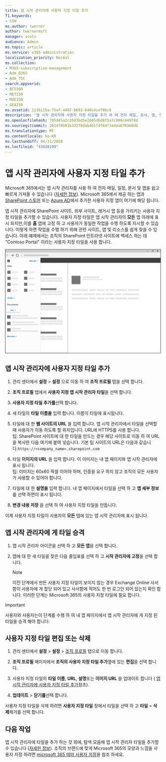 ```yaml
---
title: 앱 시작 관리자에 사용자 지정 타일 추가
f1.keywords:
- CSH
ms.author: twerner
author: twernermsft
manager: scotv
audience: Admin
ms.topic: article
ms.service: o365-administration
localization_priority: Normal
ms.collection:
- M365-subscription-management
- Adm_O365
- Adm_TOC
search.appverid:
- BCS160
- MET150
- MOE150
- GEA150
ms.assetid: 1136115a-75af-4497-b693-640c4ce70bc6
description: '앱 시작 관리자에 사용자 지정 타일을 추가 하 여 전자 메일, 문서, 앱, SharePoint 사이트, 외부 사이트 및 기타 리소스에 대 한 빠른 연결을 만듭니다. '
ms.openlocfilehash: 705d45a2c26d3bd5e2d45d6d8f5a7c998c449f8d
ms.sourcegitcommit: 2614f8b81b332f8dab461f4f64f3adaa6703e0d6
ms.translationtype: MT
ms.contentlocale: ko-KR
ms.lasthandoff: 04/21/2020
ms.locfileid: "43628199"
---
```

# <a name="add-custom-tiles-to-the-app-launcher"></a>앱 시작 관리자에 사용자 지정 타일 추가

Microsoft 365에서는 앱 시작 관리자를 사용 하 여 전자 메일, 일정, 문서 및 앱을 쉽고 빠르게 가져올 수 있습니다 ([자세한 정보](https://support.office.com/article/79f12104-6fed-442f-96a0-eb089a3f476a.aspx)). Microsoft 365에서 제공 하는 앱과 [SharePoint 스토어](https://support.office.com/article/dd98e50e-d3db-4ecb-9bb7-82b189822d43.aspx) 또는 [Azure AD](https://msdn.microsoft.com/office/office365/howto/connect-your-app-to-o365-app-launcher)에서 추가한 사용자 지정 앱이 여기에 해당 됩니다.
  
앱 시작 관리자에 SharePoint 사이트, 외부 사이트, 레거시 앱 등을 가리키는 사용자 지정 타일을 추가할 수 있습니다. 사용자 지정 타일은 앱 시작 관리자의 **모든** 앱 아래에 표시 되지만,이를 **홈** 앱에 고정 하 고 사용자가 동일한 작업을 수행 하도록 지시할 수 있습니다. 이렇게 하면 작업을 수행 하기 위해 관련 사이트, 앱 및 리소스를 쉽게 찾을 수 있습니다. 아래 예제에서는 조직의 SharePoint 인트라넷 사이트에 액세스 하는 데 "Contoso Portal" 이라는 사용자 지정 타일을 사용 합니다. 
  
![앱 시작 관리자](../../media/7acc06cc-ac7a-4c6e-8ea7-81570a5bdbab.png)
  
## <a name="add-a-custom-tile-to-the-app-launcher"></a>앱 시작 관리자에 사용자 지정 타일 추가

1. 관리 센터에서 **설정** > **설정** 으로 이동 하 여 **조직 프로필** 탭을 선택 합니다.
    
2. **조직 프로필** 탭에서 **사용자 지정 앱 시작 관리자 타일**을 선택 합니다.
  
3. **사용자 지정 타일 추가를**선택 합니다. 
  
4. 새 타일의 **타일 이름을** 입력 합니다. 이름이 타일에 표시됩니다. 
    
5. 타일에 대 한 **웹 사이트의 URL** 을 입력 합니다. 앱 시작 관리자에서 타일을 선택할 때 사용자가 이동 하도록 할 위치입니다. URL에 HTTPS를 사용 합니다.<br/>팁: SharePoint 사이트에 대 한 타일을 만드는 경우 해당 사이트로 이동 하 여 URL을 복사한 다음 여기에 붙여 넣습니다. 기본 팀 사이트의 URL은 다음과 같습니다.`https://<company_name>.sharepoint.com` 
  
6. 타일 **이미지의 URL** 을 입력 합니다. 이 이미지는 내 앱 페이지와 앱 시작 관리자에 표시 됩니다.<br/>팁: 이미지는 60x60 픽셀 이어야 하며, 인증을 요구 하지 않고 조직의 모든 사용자가 사용할 수 있어야 합니다.

7. 타일에 대 한 **설명을** 입력 합니다. 내 앱 페이지에서 타일을 선택 하 고 **앱 세부 정보**를 선택 하면이 표시 됩니다. 
  
8. **변경 내용 저장** 을 선택 하 여 사용자 지정 타일을 만듭니다. 
    
이제 사용자 지정 타일이 사용자의 **모든** 탭에 있는 앱 시작 관리자에 표시 됩니다. 
  
## <a name="promote-the-tile-to-app-launcher"></a>앱 시작 관리자에 게 타일 승격

1. 앱 시작 관리자 아이콘을 선택 하 고 **모든 앱**을 선택 합니다. 
    
2. 앱에 대 한 새 타일을 찾은 다음 줄임표를 선택 하 고 **시작 관리자에 고정**을 선택 합니다.
  
    > [!NOTE]
    > 이전 단계에서 만든 사용자 지정 타일이 보이지 않는 경우 Exchange Online 사서함이 사용자에 게 할당 되어 있고 사서함에 적어도 한 번 로그인 되어 있는지 확인 합니다. 이러한 단계는 Microsoft 365의 사용자 지정 타일에 필요 합니다. 
  
> [!IMPORTANT]
> 사용자와 사용자는이 단계를 수행 하 여 내 앱 페이지에서 앱 시작 관리자에 게 지정 된 타일을 승격 해야 합니다. 
  
## <a name="edit-or-delete-a-custom-tile"></a>사용자 지정 타일 편집 또는 삭제

1. 관리 센터에서 **설정** > **설정** > <a href="https://go.microsoft.com/fwlink/p/?linkid=2067339" target="_blank">조직 프로필</a> 탭으로 이동 합니다.
    
2. **조직 프로필** 페이지에서 **조직의 사용자 지정 타일 추가**옆에 있는 **편집**을 선택 합니다.

3. 사용자 지정 타일의 **타일 이름**, **URL**, **설명**또는 **이미지 URL** 을 업데이트 합니다 ( [앱 시작 관리자에 사용자 지정 타일 추가](#add-a-custom-tile-to-the-app-launcher)참조).
    
4. **업데이트** \> **닫기를**선택 합니다. 
    
사용자 지정 타일을 삭제 하려면 **사용자 지정 타일** 창에서 타일을 선택 하 고 **타일** > **삭제**제거를 선택 합니다. 
  
## <a name="whats-next"></a>다음 작업

앱 시작 관리자에 타일을 추가 하는 것 외에, 탐색 모음에 앱 시작 관리자 타일을 추가할 수 있습니다 ([자세한 정보](https://support.office.com/article/d536512c-b0f7-49fd-b8db-a8a967e23f23.aspx)). 조직의 브랜드에 맞게 Microsoft 365의 모양과 느낌을 사용자 지정 하려면 [microsoft 365 테마 사용자 지정](../setup/customize-your-organization-theme.md)을 참조 하세요.
  

